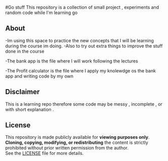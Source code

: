 #Go stuff
This repository is a collection of small project , experiments and random code while I'm learning go

## About

-Im using this space to practice the new concepts that  I will be learning during the course im doing.
-Also to try out extra things to improve the stuff done in the course

-The bank app is the file where I will work following the lectures

-The Profit calculator is the file where I apply my knolewdge os the bank app and writing code by my own


## Disclaimer 

This is a learning repo therefore some code may be messy , incomplete , or with short explanation .


## License
This repository is made publicly available for **viewing purposes only**.  
**Cloning, copying, modifying, or redistributing** the content is strictly prohibited without prior written permission from the author.  
See the [LICENSE](LICENSE) file for more details.

